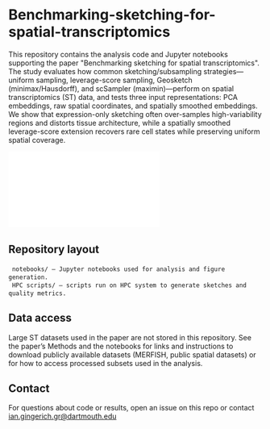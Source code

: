 # Benchmarking-sketching-for-spatial-transcriptomics
This repository contains the analysis code and Jupyter notebooks supporting the paper "Benchmarking sketching for spatial transcriptomics". The study evaluates how common sketching/subsampling strategies—uniform sampling, leverage-score sampling, Geosketch (minimax/Hausdorff), and scSampler (maximin)—perform on spatial transcriptomics (ST) data, and tests three input representations: PCA embeddings, raw spatial coordinates, and spatially smoothed embeddings. We show that expression-only sketching often over-samples high-variability regions and distorts tissue architecture, while a spatially smoothed leverage-score extension recovers rare cell states while preserving uniform spatial coverage.

![Analysis pipeline](/figure_1.pdf)

## Repository layout 

     
     notebooks/ — Jupyter notebooks used for analysis and figure generation.  
     HPC scripts/ — scripts run on HPC system to generate sketches and quality metrics.  

## Data access
Large ST datasets used in the paper are not stored in this repository. See the paper’s Methods and the notebooks for links and instructions to download publicly available datasets (MERFISH, public spatial datasets) or for how to access processed subsets used in the analysis. 

## Contact
For questions about code or results, open an issue on this repo or contact ian.gingerich.gr@dartmouth.edu

